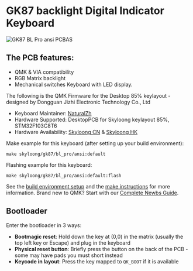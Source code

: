 # GK87 backlight Digital Indicator Keyboard

![GK87 BL Pro ansi PCBAS](https://i.imgur.com/Z9wxLYh.jpg)

## The PCB features:
* QMK & VIA compatibility
* RGB Matrix backlight
* Mechanical switches Keyboard with LED display.


The following is the QMK Firmware for the Desktop 85% keylayout -  designed by Dongguan Jizhi Electronic Technology Co., Ltd

* Keyboard Maintainer: [NaturalZh](https://github.com/NaturalZh)
* Hardware Supported: DesktopPCB for Skyloong keylayout 85%, STM32F103C8T6
* Hardware Availability: [Skyloong CN](http://www.skyloong.com.cn) & [Skyloong HK](https://skyloongtech.com)

Make example for this keyboard (after setting up your build environment):

    make skyloong/gk87/bl_pro/ansi:default

Flashing example for this keyboard:

    make skyloong/gk87/bl_pro/ansi:default:flash

See the [build environment setup](https://docs.qmk.fm/#/getting_started_build_tools) and the [make instructions](https://docs.qmk.fm/#/getting_started_make_guide) for more information. Brand new to QMK? Start with our [Complete Newbs Guide](https://docs.qmk.fm/#/newbs).

## Bootloader

Enter the bootloader in 3 ways:

* **Bootmagic reset**: Hold down the key at (0,0) in the matrix (usually the top left key or Escape) and plug in the keyboard
* **Physical reset button**: Briefly press the button on the back of the PCB - some may have pads you must short instead
* **Keycode in layout**: Press the key mapped to `QK_BOOT` if it is available
